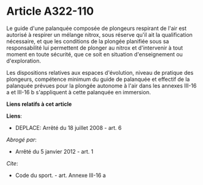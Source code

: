 # Article A322-110

Le guide d'une palanquée composée de plongeurs respirant de l'air est autorisé à respirer un mélange nitrox, sous réserve
qu'il ait la qualification nécessaire, et que les conditions de la plongée planifiée sous sa responsabilité lui permettent de
plonger au nitrox et d'intervenir à tout moment en toute sécurité, que ce soit en situation d'enseignement ou d'exploration. 

Les dispositions relatives aux espaces d'évolution, niveau de pratique des plongeurs, compétence minimum du guide de
palanquée et effectif de la palanquée prévues pour la plongée autonome à l'air dans les annexes III-16 a et III-16 b
s'appliquent à cette palanquée en immersion.

**Liens relatifs à cet article**

**Liens**:

  - DEPLACE: Arrêté du 18 juillet 2008 - art. 6

_Abrogé par_:

  - Arrêté du 5 janvier 2012 - art. 1

_Cite_:

  - Code du sport. - art. Annexe III-16 a
